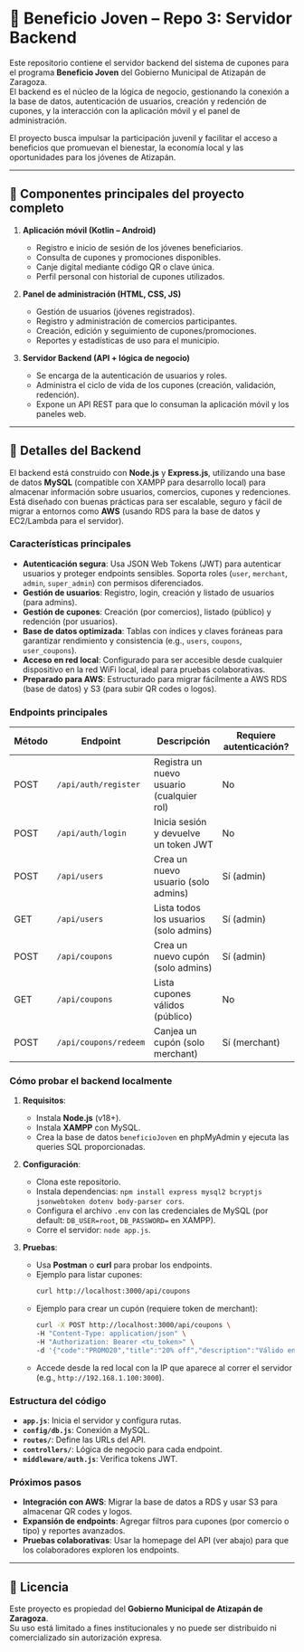 # 📱 Beneficio Joven – Repo 3: Servidor Backend

Este repositorio contiene el servidor backend del sistema de cupones para el programa **Beneficio Joven** del Gobierno Municipal de Atizapán de Zaragoza.  
El backend es el núcleo de la lógica de negocio, gestionando la conexión a la base de datos, autenticación de usuarios, creación y redención de cupones, y la interacción con la aplicación móvil y el panel de administración.

El proyecto busca impulsar la participación juvenil y facilitar el acceso a beneficios que promuevan el bienestar, la economía local y las oportunidades para los jóvenes de Atizapán.

---

## 🌟 Componentes principales del proyecto completo 

1. **Aplicación móvil (Kotlin – Android)**

   - Registro e inicio de sesión de los jóvenes beneficiarios.
   - Consulta de cupones y promociones disponibles.
   - Canje digital mediante código QR o clave única.
   - Perfil personal con historial de cupones utilizados.

2. **Panel de administración (HTML, CSS, JS)**

   - Gestión de usuarios (jóvenes registrados).
   - Registro y administración de comercios participantes.
   - Creación, edición y seguimiento de cupones/promociones.
   - Reportes y estadísticas de uso para el municipio.
  
3. **Servidor Backend (API + lógica de negocio)**

   - Se encarga de la autenticación de usuarios y roles.
   - Administra el ciclo de vida de los cupones (creación, validación, redención).
   - Expone un API REST para que lo consuman la aplicación móvil y los paneles web.

---

## 🚀 Detalles del Backend

El backend está construido con **Node.js** y **Express.js**, utilizando una base de datos **MySQL** (compatible con XAMPP para desarrollo local) para almacenar información sobre usuarios, comercios, cupones y redenciones. Está diseñado con buenas prácticas para ser escalable, seguro y fácil de migrar a entornos como **AWS** (usando RDS para la base de datos y EC2/Lambda para el servidor).

### **Características principales**
- **Autenticación segura**: Usa JSON Web Tokens (JWT) para autenticar usuarios y proteger endpoints sensibles. Soporta roles (`user`, `merchant`, `admin`, `super_admin`) con permisos diferenciados.
- **Gestión de usuarios**: Registro, login, creación y listado de usuarios (para admins).
- **Gestión de cupones**: Creación (por comercios), listado (público) y redención (por usuarios).
- **Base de datos optimizada**: Tablas con índices y claves foráneas para garantizar rendimiento y consistencia (e.g., `users`, `coupons`, `user_coupons`).
- **Acceso en red local**: Configurado para ser accesible desde cualquier dispositivo en la red WiFi local, ideal para pruebas colaborativas.
- **Preparado para AWS**: Estructurado para migrar fácilmente a AWS RDS (base de datos) y S3 (para subir QR codes o logos).

### **Endpoints principales**
| Método | Endpoint                  | Descripción                              | Requiere autenticación? |
|--------|---------------------------|------------------------------------------|------------------------|
| POST   | `/api/auth/register`      | Registra un nuevo usuario (cualquier rol) | No                     |
| POST   | `/api/auth/login`         | Inicia sesión y devuelve un token JWT    | No                     |
| POST   | `/api/users`              | Crea un nuevo usuario (solo admins)      | Sí (admin)             |
| GET    | `/api/users`              | Lista todos los usuarios (solo admins)   | Sí (admin)             |
| POST   | `/api/coupons`            | Crea un nuevo cupón (solo admins)     | Sí (admin)          |
| GET    | `/api/coupons`            | Lista cupones válidos (público)          | No                     |
| POST   | `/api/coupons/redeem`     | Canjea un cupón (solo merchant)             | Sí (merchant)              |

### **Cómo probar el backend localmente**
1. **Requisitos**:
   - Instala **Node.js** (v18+).
   - Instala **XAMPP** con MySQL.
   - Crea la base de datos `beneficioJoven` en phpMyAdmin y ejecuta las queries SQL proporcionadas.

2. **Configuración**:
   - Clona este repositorio.
   - Instala dependencias: `npm install express mysql2 bcryptjs jsonwebtoken dotenv body-parser cors`.
   - Configura el archivo `.env` con las credenciales de MySQL (por default: `DB_USER=root`, `DB_PASSWORD=` en XAMPP).
   - Corre el servidor: `node app.js`.

3. **Pruebas**:
   - Usa **Postman** o **curl** para probar los endpoints.
   - Ejemplo para listar cupones:
     ```bash
     curl http://localhost:3000/api/coupons
     ```
   - Ejemplo para crear un cupón (requiere token de merchant):
     ```bash
     curl -X POST http://localhost:3000/api/coupons \
     -H "Content-Type: application/json" \
     -H "Authorization: Bearer <tu_token>" \
     -d '{"code":"PROMO20","title":"20% off","description":"Válido en tiendas","discount_type":"Porcentaje","valid_until":"2025-12-31","usage_limit":50,"qr_code_url":"http://example.com/qr2.png"}'
     ```
   - Accede desde la red local con la IP que aparece al correr el servidor (e.g., `http://192.168.1.100:3000`).

### **Estructura del código**
- **`app.js`**: Inicia el servidor y configura rutas.
- **`config/db.js`**: Conexión a MySQL.
- **`routes/`**: Define las URLs del API.
- **`controllers/`**: Lógica de negocio para cada endpoint.
- **`middleware/auth.js`**: Verifica tokens JWT.

### **Próximos pasos**
- **Integración con AWS**: Migrar la base de datos a RDS y usar S3 para almacenar QR codes y logos.
- **Expansión de endpoints**: Agregar filtros para cupones (por comercio o tipo) y reportes avanzados.
- **Pruebas colaborativas**: Usar la homepage del API (ver abajo) para que los colaboradores exploren los endpoints.

---

## 📄 Licencia

Este proyecto es propiedad del **Gobierno Municipal de Atizapán de Zaragoza**.  
Su uso está limitado a fines institucionales y no puede ser distribuido ni comercializado sin autorización expresa.